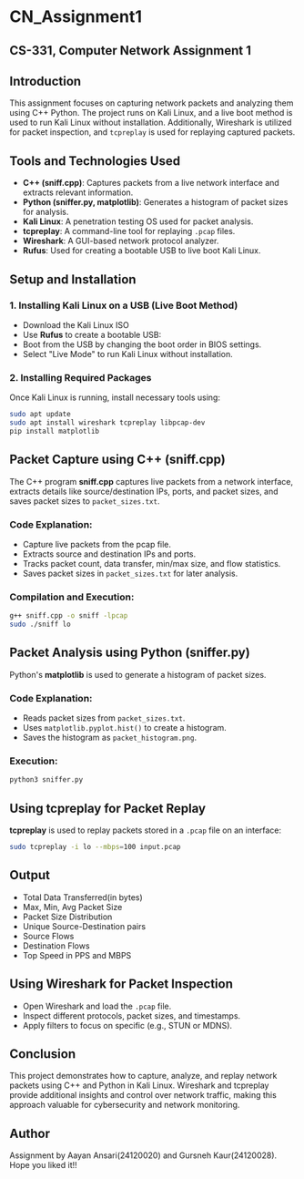 # CN_Assignment1
CS-331, Computer Network Assignment 1
---

## Introduction
This assignment focuses on capturing network packets and analyzing them using C++ Python. The project runs on Kali Linux, and a live boot method is used to run Kali Linux without installation. Additionally, Wireshark is utilized for packet inspection, and `tcpreplay` is used for replaying captured packets.

## Tools and Technologies Used
- **C++ (sniff.cpp)**: Captures packets from a live network interface and extracts relevant information.
- **Python (sniffer.py, matplotlib)**: Generates a histogram of packet sizes for analysis.
- **Kali Linux**: A penetration testing OS used for packet analysis.
- **tcpreplay**: A command-line tool for replaying `.pcap` files.
- **Wireshark**: A GUI-based network protocol analyzer.
- **Rufus**: Used for creating a bootable USB to live boot Kali Linux.

## Setup and Installation

### 1. Installing Kali Linux on a USB (Live Boot Method)
- Download the Kali Linux ISO
- Use **Rufus** to create a bootable USB:
- Boot from the USB by changing the boot order in BIOS settings.
- Select "Live Mode" to run Kali Linux without installation.

### 2. Installing Required Packages
Once Kali Linux is running, install necessary tools using:
```bash
sudo apt update
sudo apt install wireshark tcpreplay libpcap-dev
pip install matplotlib
```

## Packet Capture using C++ (sniff.cpp)
The C++ program **sniff.cpp** captures live packets from a network interface, extracts details like source/destination IPs, ports, and packet sizes, and saves packet sizes to `packet_sizes.txt`.

### Code Explanation:
- Capture live packets from the pcap file.
- Extracts source and destination IPs and ports.
- Tracks packet count, data transfer, min/max size, and flow statistics.
- Saves packet sizes in `packet_sizes.txt` for later analysis.

### Compilation and Execution:
```bash
g++ sniff.cpp -o sniff -lpcap
sudo ./sniff lo
```

## Packet Analysis using Python (sniffer.py)
Python's **matplotlib** is used to generate a histogram of packet sizes.

### Code Explanation:
- Reads packet sizes from `packet_sizes.txt`.
- Uses `matplotlib.pyplot.hist()` to create a histogram.
- Saves the histogram as `packet_histogram.png`.

### Execution:
```bash
python3 sniffer.py
```

## Using tcpreplay for Packet Replay
**tcpreplay** is used to replay packets stored in a `.pcap` file on an interface:
```bash
sudo tcpreplay -i lo --mbps=100 input.pcap
```

## Output
- Total Data Transferred(in bytes)
- Max, Min, Avg Packet Size
- Packet Size Distribution
- Unique Source-Destination pairs
- Source Flows
- Destination Flows
- Top Speed in PPS and MBPS 

## Using Wireshark for Packet Inspection
- Open Wireshark and load the `.pcap` file.
- Inspect different protocols, packet sizes, and timestamps.
- Apply filters to focus on specific  (e.g., STUN or MDNS).

## Conclusion
This project demonstrates how to capture, analyze, and replay network packets using C++ and Python in Kali Linux. Wireshark and tcpreplay provide additional insights and control over network traffic, making this approach valuable for cybersecurity and network monitoring.
## Author
Assignment by Aayan Ansari(24120020) and Gursneh Kaur(24120028). Hope you liked it!!
